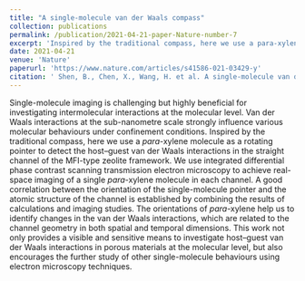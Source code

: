 ```yaml
---
title: "A single-molecule van der Waals compass"
collection: publications
permalink: /publication/2021-04-21-paper-Nature-number-7
excerpt: 'Inspired by the traditional compass, here we use a para-xylene molecule as a rotating pointer to detect the host–guest van der Waals interactions in the straight channel of the MFI-type zeolite framework. '
date: 2021-04-21
venue: 'Nature'
paperurl: 'https://www.nature.com/articles/s41586-021-03429-y'
citation: ' Shen, B., Chen, X., Wang, H. et al. A single-molecule van der Waals compass. Nature 592, 541–544 (2021).'
---
```

Single-molecule imaging is challenging but highly beneficial for investigating intermolecular interactions at the molecular level. Van der Waals interactions at the sub-nanometre scale strongly influence various molecular behaviours under confinement conditions. Inspired by the traditional compass, here we use a *para*-xylene molecule as a rotating pointer to detect the host–guest van der Waals interactions in the straight channel of the MFI-type zeolite framework. We use integrated differential phase contrast scanning transmission electron microscopy to achieve real-space imaging of a single *para*-xylene molecule in each channel. A good correlation between the orientation of the single-molecule pointer and the atomic structure of the channel is established by combining the results of calculations and imaging studies. The orientations of *para*-xylene help us to identify changes in the van der Waals interactions, which are related to the channel geometry in both spatial and temporal dimensions. This work not only provides a visible and sensitive means to investigate host–guest van der Waals interactions in porous materials at the molecular level, but also encourages the further study of other single-molecule behaviours using electron microscopy techniques.

